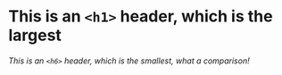# This is an `<h1>` header, which is the largest
###### This is an `<h6>` header, which is the smallest, what a comparison!
